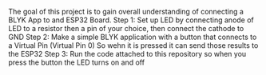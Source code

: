 The goal of this project is to gain overall understanding of connecting a BLYK App to and ESP32 Board.
Step 1: Set up LED by connecting anode of LED to a resistor then a pin of your choice, then connect the cathode to GND
Step 2: Make a simple BLYK application with a button that connects to a Virtual Pin (Virtual Pin 0) So wehn it is pressed it can send those results to the ESP32 
Step 3: Run the code attached to this repository so when you press the button the LED turns on and off
